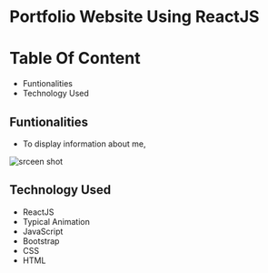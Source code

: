 # Portfolio Website Using ReactJS

# Table Of Content

- Funtionalities
- Technology Used

## Funtionalities

- To display information about me,

![srceen shot](https://raw.githubusercontent.com/amitverma07/Portfolio-ReactJS/master/readm.PNG)

## Technology Used

- ReactJS
- Typical Animation
- JavaScript
- Bootstrap
- CSS
- HTML
